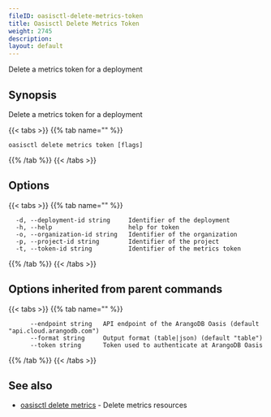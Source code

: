 ```yaml
---
fileID: oasisctl-delete-metrics-token
title: Oasisctl Delete Metrics Token
weight: 2745
description: 
layout: default
---
```

Delete a metrics token for a deployment

## Synopsis

Delete a metrics token for a deployment

{{< tabs >}}
{{% tab name="" %}}
```
oasisctl delete metrics token [flags]
```
{{% /tab %}}
{{< /tabs >}}

## Options

{{< tabs >}}
{{% tab name="" %}}
```
  -d, --deployment-id string     Identifier of the deployment
  -h, --help                     help for token
  -o, --organization-id string   Identifier of the organization
  -p, --project-id string        Identifier of the project
  -t, --token-id string          Identifier of the metrics token
```
{{% /tab %}}
{{< /tabs >}}

## Options inherited from parent commands

{{< tabs >}}
{{% tab name="" %}}
```
      --endpoint string   API endpoint of the ArangoDB Oasis (default "api.cloud.arangodb.com")
      --format string     Output format (table|json) (default "table")
      --token string      Token used to authenticate at ArangoDB Oasis
```
{{% /tab %}}
{{< /tabs >}}

## See also

* [oasisctl delete metrics](oasisctl-delete-metrics)	 - Delete metrics resources

